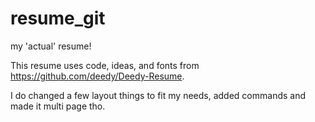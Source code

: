 # resume_git
my 'actual' resume!

This resume uses code, ideas, and fonts from https://github.com/deedy/Deedy-Resume. 

I do changed a few layout things to fit my needs, added commands and made it multi page tho.
